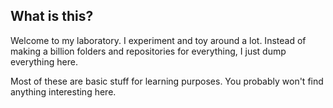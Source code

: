 ## What is this?
Welcome to my laboratory. I experiment and toy around a lot. Instead of making a billion folders and repositories for everything, I just dump everything here.

Most of these are basic stuff for learning purposes. You probably won't find anything interesting here.
